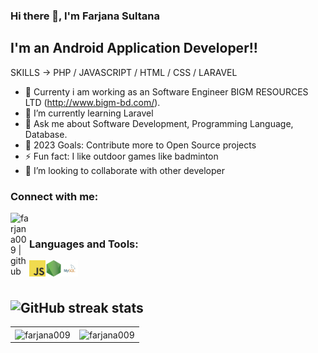 ### Hi there 👋, I'm Farjana Sultana
## I'm an Android Application Developer!!
SKILLS ->  PHP / JAVASCRIPT / HTML / CSS / LARAVEL

- 🔭 Currenty i am working as an Software Engineer BIGM RESOURCES LTD (http://www.bigm-bd.com/). 
- 🌱 I’m currently learning Laravel  
- 💬 Ask me about Software Development, Programming Language, Database. 
- 🥅 2023 Goals: Contribute more to Open Source projects
- ⚡ Fun fact: I like outdoor games like badminton
- 👯 I’m looking to collaborate with other developer

### Connect with me:
[github]: https://github.com/farjana009

[<img align="left" alt="farjana009 | github" width="30px" src="https://encrypted-tbn0.gstatic.com/images?q=tbn:ANd9GcQN0Uu0auB-_30X62d-vUYM-jhN4TkqPqgv6A&usqp=CAU" />][github]
<br />

### Languages and Tools:

<img align="left" alt="JavaScript" width="26px" src="https://raw.githubusercontent.com/github/explore/80688e429a7d4ef2fca1e82350fe8e3517d3494d/topics/javascript/javascript.png" />
<img align="left" alt="Node.js" width="26px" src="https://raw.githubusercontent.com/github/explore/80688e429a7d4ef2fca1e82350fe8e3517d3494d/topics/nodejs/nodejs.png" />
<img align="left" alt="MySQL" width="26px" src="https://raw.githubusercontent.com/github/explore/80688e429a7d4ef2fca1e82350fe8e3517d3494d/topics/mysql/mysql.png" />
<br />
<br />

<!--
![Top Langs (https://github-readme-stats.vercel.app/api/top-langs/?username=farjana009)](https://github.com/anuraghazra/github-readme-stats)

!GitHub stats (https://github-readme-stats.vercel.app/api?username=farjana009&show_icons=true&count_private=true)  
-->

![GitHub streak stats](https://github-readme-streak-stats.herokuapp.com/?user=farjana009&theme=dark) 
----

<table cellspacing="0" cellpadding="0" style="border:none;" align="center">
  <tr>
    <td>
      <img align="center" src="https://github-readme-stats.vercel.app/api/top-langs/?username=farjana009&theme=dark&layout=compact" alt="farjana009" />
    </td>
    <td>
      <img align="center" src="https://github-readme-stats.vercel.app/api?username=farjana009&show_icons=true&theme=dark&line_height=27&count_private=true&hide=issues" alt="farjana009" />
    </td>
   </tr>
</table>
